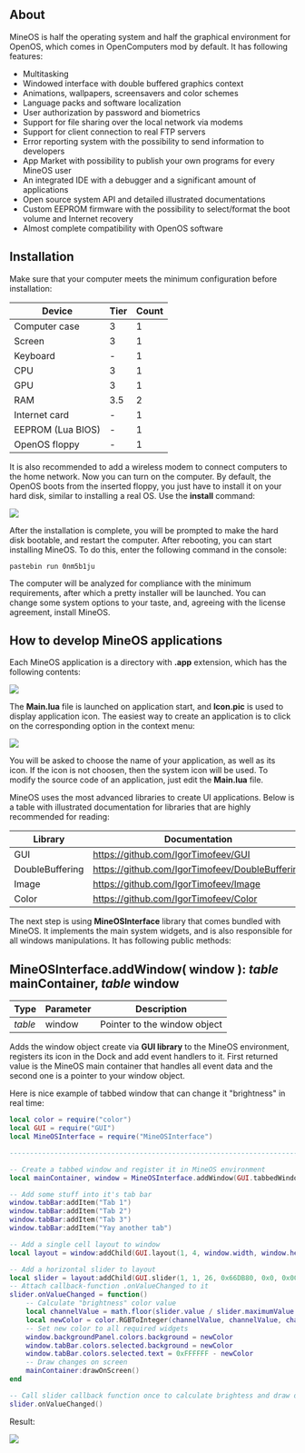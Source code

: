About
-----------------------------------------------------------

MineOS is half the operating system and half the graphical environment for OpenOS, which comes in OpenComputers mod by default. It has following features:

* Multitasking
* Windowed interface with double buffered graphics context
* Animations, wallpapers, screensavers and color schemes
* Language packs and software localization
* User authorization by password and biometrics
* Support for file sharing over the local network via modems
* Support for client connection to real FTP servers
* Error reporting system with the possibility to send information to developers
* App Market with possibility to publish your own programs for every MineOS user
* An integrated IDE with a debugger and a significant amount of applications
* Open source system API and detailed illustrated documentations
* Custom EEPROM firmware with the possibility to select/format the boot volume and Internet recovery
* Almost complete compatibility with OpenOS software

Installation
-----------------------------------------------------------

Make sure that your computer meets the minimum configuration before installation:

| Device | Tier | Count |
| ----- | ----- | ----- |
| Computer case | 3 | 1 |
| Screen | 3 | 1 |
| Keyboard | - | 1 |
| CPU | 3 | 1 |
| GPU | 3 | 1 |
| RAM | 3.5 | 2 |
| Internet card | - | 1 |
| EEPROM (Lua BIOS) | - | 1 |
| OpenOS floppy | - | 1 |

It is also recommended to add a wireless modem to connect computers to the home network. Now you can turn on the computer. By default, the OpenOS boots from the inserted floppy, you just have to install it on your hard disk, similar to installing a real OS. Use the **install** command:

![](https://i.imgur.com/lpwwQD4.png?1)

After the installation is complete, you will be prompted to make the hard disk bootable, and restart the computer. After rebooting, you can start installing MineOS. To do this, enter the following command in the console:

    pastebin run 0nm5b1ju

The computer will be analyzed for compliance with the minimum requirements, after which a pretty installer will be launched. You can change some system options to your taste, and, agreeing with the license agreement, install MineOS.

How to develop MineOS applications
-----------------------------------------------------------

Each MineOS application is a directory with **.app** extension, which has the following contents:

![](https://i.imgur.com/o6uiNBJ.png)

The **Main.lua** file is launched on application start, and **Icon.pic** is used to display application icon. The easiest way to create an application is to click on the corresponding option in the context menu:

![](https://i.imgur.com/SqBAlJo.png)

You will be asked to choose the name of your application, as well as its icon. If the icon is not choosen, then the system icon will be used. To modify the source code of an application, just edit the **Main.lua** file.

MineOS uses the most advanced libraries to create UI applications. Below is a table with illustrated documentation for libraries that are highly recommended for reading:

| Library | Documentation |
| ------- | ------- |
| GUI | https://github.com/IgorTimofeev/GUI |
| DoubleBuffering | https://github.com/IgorTimofeev/DoubleBuffering |
| Image | https://github.com/IgorTimofeev/Image |
| Color | https://github.com/IgorTimofeev/Color |

The next step is using **MineOSInterface** library that comes bundled with MineOS. It implements the main system widgets, and is also responsible for all windows manipulations. It has following public methods:

MineOSInterface.**addWindow**( window ): *table* mainContainer, *table* window
-----------------------------------------------------------

| Type | Parameter | Description |
| ------ | ------ | ------ |
| *table* | window | Pointer to the window object |

Adds the window object create via **GUI library** to the MineOS environment, registers its icon in the Dock and add event handlers to it. First returned value is the MineOS main container that handles all event data and the second one is a pointer to your window object.

Here is nice example of tabbed window that can change it "brightness" in real time:

```lua
local color = require("color")
local GUI = require("GUI")
local MineOSInterface = require("MineOSInterface")

-------------------------------------------------------------------------------

-- Create a tabbed window and register it in MineOS environment
local mainContainer, window = MineOSInterface.addWindow(GUI.tabbedWindow(1, 1, 88, 25))

-- Add some stuff into it's tab bar
window.tabBar:addItem("Tab 1")
window.tabBar:addItem("Tab 2")
window.tabBar:addItem("Tab 3")
window.tabBar:addItem("Yay another tab")

-- Add a single cell layout to window
local layout = window:addChild(GUI.layout(1, 4, window.width, window.height - window.tabBar.height, 1, 1))

-- Add a horizontal slider to layout
local slider = layout:addChild(GUI.slider(1, 1, 26, 0x66DB80, 0x0, 0x009200, 0xAAAAAA, 0, 100, 100, false, "Brightness: ", "%"))
-- Attach callback-function .onValueChanged to it
slider.onValueChanged = function()
	-- Calculate "brightness" color value
	local channelValue = math.floor(slider.value / slider.maximumValue * 255)
	local newColor = color.RGBToInteger(channelValue, channelValue, channelValue)
	-- Set new color to all required widgets
	window.backgroundPanel.colors.background = newColor
	window.tabBar.colors.selected.background = newColor
	window.tabBar.colors.selected.text = 0xFFFFFF - newColor
	-- Draw changes on screen
	mainContainer:drawOnScreen()
end

-- Call slider callback function once to calculate brightess and draw data on screen
slider.onValueChanged()
```

Result:

![](https://i.imgur.com/TUDdkl2.gif)